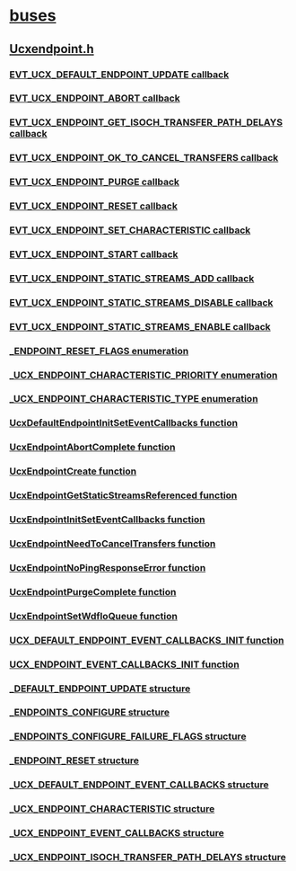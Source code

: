 # [buses](../_buses/index.md)
## [Ucxendpoint.h](index.md)
### [EVT_UCX_DEFAULT_ENDPOINT_UPDATE callback](../ucxendpoint/nc-ucxendpoint-evt_ucx_default_endpoint_update.md)
### [EVT_UCX_ENDPOINT_ABORT callback](../ucxendpoint/nc-ucxendpoint-evt_ucx_endpoint_abort.md)
### [EVT_UCX_ENDPOINT_GET_ISOCH_TRANSFER_PATH_DELAYS callback](../ucxendpoint/nc-ucxendpoint-evt_ucx_endpoint_get_isoch_transfer_path_delays.md)
### [EVT_UCX_ENDPOINT_OK_TO_CANCEL_TRANSFERS callback](../ucxendpoint/nc-ucxendpoint-evt_ucx_endpoint_ok_to_cancel_transfers.md)
### [EVT_UCX_ENDPOINT_PURGE callback](../ucxendpoint/nc-ucxendpoint-evt_ucx_endpoint_purge.md)
### [EVT_UCX_ENDPOINT_RESET callback](../ucxendpoint/nc-ucxendpoint-evt_ucx_endpoint_reset.md)
### [EVT_UCX_ENDPOINT_SET_CHARACTERISTIC callback](../ucxendpoint/nc-ucxendpoint-evt_ucx_endpoint_set_characteristic.md)
### [EVT_UCX_ENDPOINT_START callback](../ucxendpoint/nc-ucxendpoint-evt_ucx_endpoint_start.md)
### [EVT_UCX_ENDPOINT_STATIC_STREAMS_ADD callback](../ucxendpoint/nc-ucxendpoint-evt_ucx_endpoint_static_streams_add.md)
### [EVT_UCX_ENDPOINT_STATIC_STREAMS_DISABLE callback](../ucxendpoint/nc-ucxendpoint-evt_ucx_endpoint_static_streams_disable.md)
### [EVT_UCX_ENDPOINT_STATIC_STREAMS_ENABLE callback](../ucxendpoint/nc-ucxendpoint-evt_ucx_endpoint_static_streams_enable.md)
### [_ENDPOINT_RESET_FLAGS enumeration](../ucxendpoint/ne-ucxendpoint-_endpoint_reset_flags.md)
### [_UCX_ENDPOINT_CHARACTERISTIC_PRIORITY enumeration](../ucxendpoint/ne-ucxendpoint-_ucx_endpoint_characteristic_priority.md)
### [_UCX_ENDPOINT_CHARACTERISTIC_TYPE enumeration](../ucxendpoint/ne-ucxendpoint-_ucx_endpoint_characteristic_type.md)
### [UcxDefaultEndpointInitSetEventCallbacks function](../ucxendpoint/nf-ucxendpoint-ucxdefaultendpointinitseteventcallbacks.md)
### [UcxEndpointAbortComplete function](../ucxendpoint/nf-ucxendpoint-ucxendpointabortcomplete.md)
### [UcxEndpointCreate function](../ucxendpoint/nf-ucxendpoint-ucxendpointcreate.md)
### [UcxEndpointGetStaticStreamsReferenced function](../ucxendpoint/nf-ucxendpoint-ucxendpointgetstaticstreamsreferenced.md)
### [UcxEndpointInitSetEventCallbacks function](../ucxendpoint/nf-ucxendpoint-ucxendpointinitseteventcallbacks.md)
### [UcxEndpointNeedToCancelTransfers function](../ucxendpoint/nf-ucxendpoint-ucxendpointneedtocanceltransfers.md)
### [UcxEndpointNoPingResponseError function](../ucxendpoint/nf-ucxendpoint-ucxendpointnopingresponseerror.md)
### [UcxEndpointPurgeComplete function](../ucxendpoint/nf-ucxendpoint-ucxendpointpurgecomplete.md)
### [UcxEndpointSetWdfIoQueue function](../ucxendpoint/nf-ucxendpoint-ucxendpointsetwdfioqueue.md)
### [UCX_DEFAULT_ENDPOINT_EVENT_CALLBACKS_INIT function](../ucxendpoint/nf-ucxendpoint-ucx_default_endpoint_event_callbacks_init.md)
### [UCX_ENDPOINT_EVENT_CALLBACKS_INIT function](../ucxendpoint/nf-ucxendpoint-ucx_endpoint_event_callbacks_init.md)
### [_DEFAULT_ENDPOINT_UPDATE structure](../ucxendpoint/ns-ucxendpoint-_default_endpoint_update.md)
### [_ENDPOINTS_CONFIGURE structure](../ucxendpoint/ns-ucxendpoint-_endpoints_configure.md)
### [_ENDPOINTS_CONFIGURE_FAILURE_FLAGS structure](../ucxendpoint/ns-ucxendpoint-_endpoints_configure_failure_flags.md)
### [_ENDPOINT_RESET structure](../ucxendpoint/ns-ucxendpoint-_endpoint_reset.md)
### [_UCX_DEFAULT_ENDPOINT_EVENT_CALLBACKS structure](../ucxendpoint/ns-ucxendpoint-_ucx_default_endpoint_event_callbacks.md)
### [_UCX_ENDPOINT_CHARACTERISTIC structure](../ucxendpoint/ns-ucxendpoint-_ucx_endpoint_characteristic.md)
### [_UCX_ENDPOINT_EVENT_CALLBACKS structure](../ucxendpoint/ns-ucxendpoint-_ucx_endpoint_event_callbacks.md)
### [_UCX_ENDPOINT_ISOCH_TRANSFER_PATH_DELAYS structure](../ucxendpoint/ns-ucxendpoint-_ucx_endpoint_isoch_transfer_path_delays.md)
